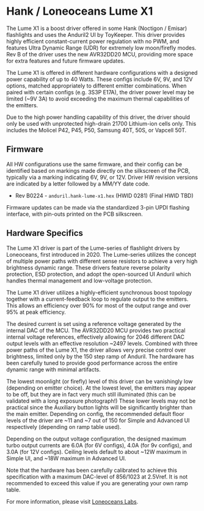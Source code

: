 # Hank / Loneoceans Lume X1

The Lume X1 is a boost driver offered in some Hank (Noctigon / Emisar) flashlights and uses the Anduril2 UI by ToyKeeper. This driver provides highly efficient constant-current power regulation with no PWM, and features Ultra Dynamic Range (UDR) for extremely low moon/firefly modes. Rev B of the driver uses the new AVR32DD20 MCU, providing more space for extra features and future firmware updates.

The Lume X1 is offered in different hardware configurations with a designed power capability of up to 40 Watts. These configs include 6V, 9V, and 12V options, matched appropriately to different emitter combinations. When paired with certain configs (e.g. 3S3P E17A), the driver power level may be limited (~9V 3A) to avoid exceeding the maximum thermal capabilities of the emitters. 

Due to the high power handling capability of this driver, the driver should only be used with unprotected high-drain 21700 Lithium-ion cells only. This includes the Molicel P42, P45, P50, Samsung 40T, 50S, or Vapcell 50T. 

## Firmware

All HW configurations use the same firmware, and their config can be identified based on markings made directly on the silkscreen of the PCB, typically via a marking indicating 6V, 9V, or 12V. Driver HW revision versions are indicated by a letter followed by a MM/YY date code. 

- Rev B0224 - `anduril.hank-lume-x1.hex` (HWID 0281) (Final HWID TBD)

Firmware updates can be made via the standardized 3-pin UPDI flashing interface, with pin-outs printed on the PCB silkscreen.

## Hardware Specifics

The Lume X1 driver is part of the Lume-series of flashlight drivers by Loneoceans, first introduced in 2020. The Lume-series utilizes the concept of multiple power paths with different sense resistors to achieve a very high brightness dynamic range. These drivers feature reverse polarity protection, ESD protection, and adopt the open-sourced UI Anduril which handles thermal management and low-voltage protection.

The Lume X1 driver utilizes a highly-efficient synchronous boost topology together with a current-feedback loop to regulate output to the emitters. This allows an efficiency over 90% for most of the output range and over 95% at peak efficiency. 

The desired current is set using a reference voltage generated by the internal DAC of the MCU. The AVR32DD20 MCU provides two practical internal voltage references, effectively allowing for 2046 different DAC output levels with an effective resolution ~2497 levels. Combined with three power paths of the Lume X1, the driver allows very precise control over brightness, limited only by the 150 step ramp of Anduril. The hardware has been carefully tuned to provide good performance across the entire dynamic range with minimal artifacts. 

The lowest moonlight (or firefly) level of this driver can be vanishingly low (depending on emitter choice). At the lowest level, the emitters may appear to be off, but they are in fact very much still illuminated (this can be validated with a long exposure photograph!) These lower levels may not be practical since the Auxiliary button lights will be significantly brighter than the main emitter. Depending on config, the recommended default floor levels of the driver are ~11 and ~7 out of 150 for Simple and Advanced UI respectively (depending on ramp table used). 

Depending on the output voltage configuration, the designed maximum turbo output currents are 6.0A (for 6V configs), 4.0A (for 9v configs), and 3.0A (for 12V configs). Ceiling levels default to about ~12W maximum in Simple UI, and ~18W maximum in Advanced UI. 

Note that the hardware has been carefully calibrated to achieve this specification with a maximum DAC-level of 856/1023 at 2.5Vref. It is not recommended to exceed this value if you are generating your own ramp table.

For more information, please visit [Loneoceans Labs](http://www.loneoceans.com/labs/).